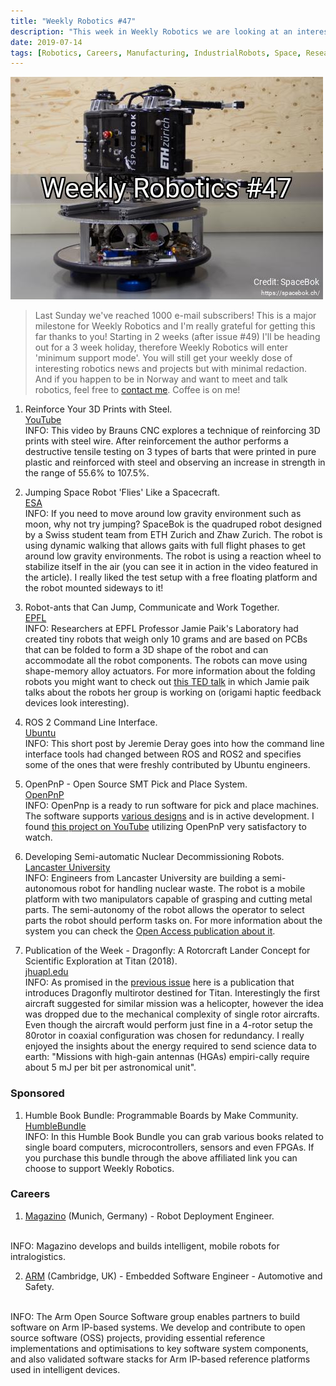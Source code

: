 ```yaml
---
title: "Weekly Robotics #47"
description: "This week in Weekly Robotics we are looking at an interesting PnP machine, a space hopping robot, robot ants and more!"
date: 2019-07-14
tags: [Robotics, Careers, Manufacturing, IndustrialRobots, Space, Research, ROS]
---
```

![HeaderImage](/img/headers/47.jpg "Header image")

> Last Sunday we've reached 1000 e-mail subscribers! This is a major milestone for Weekly Robotics and I'm really grateful for getting this far thanks to you! Starting in 2 weeks (after issue #49) I'll be heading out for a 3 week holiday, therefore Weekly Robotics will enter 'minimum support mode'. You will still get your weekly dose of interesting robotics news and projects but with minimal redaction. And if you happen to be in Norway and want to meet and talk robotics, feel free to [contact me](mailto:mat@weeklyrobotics.com). Coffee is on me!

1) Reinforce Your 3D Prints with Steel.
<br>[YouTube](https://youtu.be/XpDG8VxZsw4)<br>
INFO: This video by Brauns CNC explores a technique of reinforcing 3D prints with steel wire. After reinforcement the author performs a destructive tensile testing on 3 types of barts that were printed in pure plastic and reinforced with steel and observing an increase in strength in the range of 55.6% to 107.5%.

2) Jumping Space Robot 'Flies' Like a Spacecraft.
<br>[ESA](http://www.esa.int/Our_Activities/Space_Engineering_Technology/Jumping_space_robot_flies_like_a_spacecraft)<br>
INFO: If you need to move around low gravity environment such as moon, why not try jumping? SpaceBok is the quadruped robot designed by a Swiss student team from ETH Zurich and Zhaw Zurich. The robot is using dynamic walking that allows gaits with full flight phases to get around low gravity environments. The robot is using a reaction wheel to stabilize itself in the air (you can see it in action in the video featured in the article). I really liked the test setup with a free floating platform and the robot mounted sideways to it!

3) Robot-ants that Can Jump, Communicate and Work Together.
<br>[EPFL](https://actu.epfl.ch/news/robot-ants-that-can-jump-communicate-and-work-toge/)<br>
INFO: Researchers at EPFL Professor Jamie Paik's Laboratory had created tiny robots that weigh only 10 grams and are based on PCBs that can be folded to form a 3D shape of the robot and can accommodate all the robot components. The robots can move using shape-memory alloy actuators. For more information about the folding robots you might want to check out [this TED talk](https://www.ted.com/talks/jamie_paik_origami_robots_that_reshape_and_transform_themselves) in which Jamie paik talks about the robots her group is working on (origami haptic feedback devices look interesting).

4) ROS 2 Command Line Interface.
<br>[Ubuntu](https://ubuntu.com/blog/ros-2-command-line-interface)<br>
INFO: This short post by Jeremie Deray goes into how the command line interface tools had changed between ROS and ROS2 and specifies some of the ones that were freshly contributed by Ubuntu engineers.

5) OpenPnP - Open Source SMT Pick and Place System.
<br>[OpenPnP](http://openpnp.org/)<br>
INFO: OpenPnp is a ready to run software for pick and place machines. The software supports [various designs](http://openpnp.org/hardware/) and is in active development. I found [this project on YouTube](https://youtu.be/y14pdfjYsyo) utilizing OpenPnP very satisfactory to watch.

6) Developing Semi-automatic Nuclear Decommissioning Robots.
<br>[Lancaster University](https://www.lancaster.ac.uk/news/developing-semi-automatic-nuclear-decommissioning-robots)<br>
INFO: Engineers from Lancaster University are building a semi-autonomous robot for handling nuclear waste. The robot is a mobile platform with two manipulators capable of grasping and cutting metal parts. The semi-autonomy of the robot allows the operator to select parts the robot should perform tasks on. For more information about the system you can check the [Open Access publication about it](https://www.mdpi.com/2218-6581/8/2/42).

7) Publication of the Week - Dragonfly: A Rotorcraft Lander Concept for Scientific Exploration at Titan (2018).
<br>[jhuapl.edu](https://www.jhuapl.edu/techdigest/TD/td3403/34_03-Lorenz.pdf)<br>
INFO: As promised in the [previous issue](https://weeklyrobotics.com/weekly-robotics-46) here is a publication that introduces Dragonfly multirotor destined for Titan. Interestingly the first aircraft suggested for similar mission was a helicopter, however the idea was dropped due to the mechanical complexity of single rotor aircrafts. Even though the aircraft would perform just fine in a 4-rotor setup the 80rotor in coaxial configuration was chosen for redundancy. I really enjoyed the insights about the energy required to send science data to earth: "Missions with high-gain antennas (HGAs) empiri-cally require about 5 mJ per bit per astronomical unit".

### Sponsored

1) Humble Book Bundle: Programmable Boards by Make Community.
<br>[HumbleBundle](https://www.humblebundle.com/books/programmable-boards-make-books?partner=weeklyrobotics)<br>
INFO: In this Humble Book Bundle you can grab various books related to single board computers, microcontrollers, sensors and even FPGAs. If you purchase this bundle through the above affiliated link you can choose to support Weekly Robotics.

### Careers

1) [Magazino](https://www.magazino.eu/apply-now/robot-deployment-engineer-m-f-x/?lang=en&utm_content=96025242&utm_medium=social&utm_source=linkedin&hss_channel=lcp-10162610) (Munich, Germany) - Robot Deployment Engineer.
<br>
INFO: Magazino develops and builds intelligent, mobile robots for intralogistics.

2) [ARM](https://careers.peopleclick.com/careerscp/client_arm/external/jobDetails.do?functionName=getJobDetail&jobPostId=41257&localeCode=en-us) (Cambridge, UK) -
Embedded Software Engineer - Automotive and Safety.
<br>
INFO: The Arm Open Source Software group enables partners to build software on Arm IP-based systems. We develop and contribute to open source software (OSS) projects, providing essential reference implementations and optimisations to key software system components, and also validated software stacks for Arm IP-based reference platforms used in intelligent devices.

